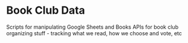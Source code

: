 # Book Club Data
Scripts for manipulating Google Sheets and Books APIs for book club organizing stuff - tracking what we read, how we choose and vote, etc